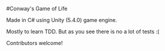 #Conway's Game of Life

Made in C# using Unity (5.4.0) game engine.

Mostly to learn TDD. But as you see there is no a lot of tests :(

Contributors welcome! 